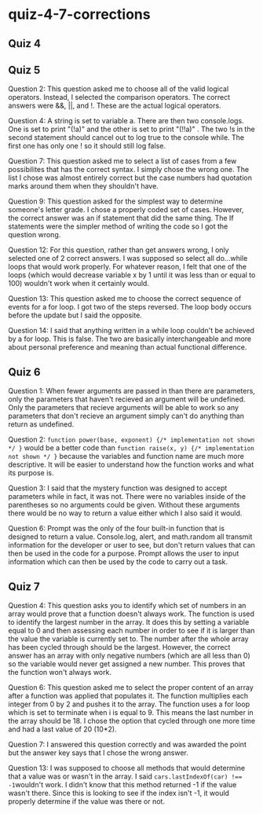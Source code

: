 # quiz-4-7-corrections

## Quiz 4

## Quiz 5
Question 2: This question asked me to choose all of the valid logical operators. Instead, I selected the comparison operators. The correct answers were &&, ||, and !. These are the actual logical operators.

Question 4: A string is set to variable a. There are then two console.logs. One is set to print "(!a)" and the other is set to print "(!!a)" . The two !s in the second statement should cancel out to log true to the console while. The first one has only one ! so it should still log false.

Question 7: This question asked me to select a list of cases from a few possibilites that has the correct syntax. I simply chose the wrong one. The list I chose was almost entirely correct but the case numbers had quotation marks around them when they shouldn't have.

Question 9: This question asked for the simplest way to determine someone's letter grade. I chose a properly coded set of cases. However, the correct answer was an if statement that did the same thing. The If statements were the simpler method of writing the code so I got the question wrong.

Question 12: For this question, rather than get answers wrong, I only selected one of 2 correct answers. I was supposed so select all do...while loops that would work properly. For whatever reason, I felt that one of the loops (which would decrease variable x by 1 until it was less than or equal to 100) wouldn't work when it certainly would.

Question 13: This question asked me to choose the correct sequence of events for a for loop. I got two of the steps reversed. The loop body occurs before the update but I said the opposite.

Question 14: I said that anything written in a while loop couldn't be achieved by a for loop. This is false. The two are basically interchangeable and more about personal preference and meaning than actual functional difference.



## Quiz 6
Question 1: When fewer arguments are passed in than there are parameters, only the parameters that haven't recieved an argument will be undefined. Only the parameters that recieve arguments will be able to work so any parameters that don't recieve an argument simply can't do anything than return as undefined.

Question 2:   `function power(base, exponent) {/* implementation not shown */ }` would be a better code than                              `function raise(x, y) {/* implementation not shown */ }` because the variables and function name are much more descriptive. It will be easier to understand how the function works and what its purpose is.

Question 3: I said that the mystery function was designed to accept parameters while in fact, it was not. There were no variables inside of the parentheses so no arguments could be given. Without these arguments there would be no way to return a value either which I also said it would.

Question 6: Prompt was the only of the four built-in function that is designed to return a value. Console.log, alert, and math.random all transmit information for the developer or user to see, but don't return values that can then be used in the code for a purpose. Prompt allows the user to input information which can then be used by the code to carry out a task.


## Quiz 7
Question 4: This question asks you to identify which set of numbers in an array would prove that a function doesn't always work. The function is used to identify the largest number in the array. It does this by setting a variable equal to 0 and then assessing each number in order to see if it is larger than the value the variable is currently set to. The number after the whole array has been cycled through should be the largest. However, the correct answer has an array with only negative numbers (which are all less than 0) so the variable would never get assigned a new number. This proves that the function won't always work.

Question 6: This question asked me to select the proper content of an array after a function was applied that populates it. The function multiplies each integer from 0 by 2 and pushes it to the array. The function uses a for loop which is set to terminate when i is equal to 9. This means the last number in the array should be 18. I chose the option that cycled through one more time and had a last value of 20 (10*2).

Question 7: I answered this question correctly and was awarded the point but the answer key says that I chose the wrong answer.

Question 13: I was supposed to choose all methods that would determine that a value was or wasn't in the array. I said `cars.lastIndexOf(car) !== -1`wouldn't work. I didn't know that this method returned -1 if the value wasn't there. Since this is looking to see if the index isn't -1, it would properly determine if the value was there or not.

